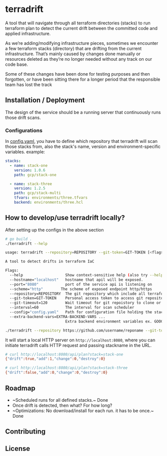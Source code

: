 # terradrift
A tool that will navigate through all terraform directories (stacks) to run terraform plan to detect the current drift between the committed code and applied infrastructure.

As we’re adding/modifying infrastructure pieces, sometimes we encounter a few terraform stacks (directory) that are drifting from the current infrastructure. That’s mainly caused by changes done manually or resources deleted as they’re no longer needed without any track on our code base. 

Some of these changes have been done for testing purposes and then forgotten, or have been sitting there for a longer period that the responsible team has lost the track

## Installation / Deployment
The design of the service should be a running server that continuously runs those drift scans.
### Configurations
In [config.yaml](config.yaml), you have to define which repository that terradrift will scan those stacks from, also the stack's name, version and environment-specific variables.
example:
```yaml
stacks:
  - name: stack-one
    version: 1.0.6
    path: gcp/stack-one

  - name: stack-three
    version: 1.2.5
    path: gcp/stack-multi
    tfvars: environments/three.tfvars
    backend: environments/three.hcl
```

## How to develop/use terradrift locally?
After setting up the configs in the above section
```bash
# go build .
./terradrift --help

usage: terradrift --repository=REPOSITORY --git-token=GIT-TOKEN [<flags>]

A tool to detect drifts in terraform IaC

Flags:
  --help                   Show context-sensitive help (also try --help-long and --help-man).
  --hostname="localhost"   hostname that apil will be exposed.
  --port="8080"            port of the service api is listening on
  --scheme="http"        The scheme of exposed endpoint http/https
  --repository=REPOSITORY  The git repository which include all terraform stacks
  --git-token=GIT-TOKEN    Personal access token to access git repositories
  --git-timeout=120        Wait timeout for git repoistory to clone or pull updates
  --interval=60            The interval for scan scheduler
  --config="config.yaml"   Path for configuration file holding the stack information
  --extra-backend-vars=EXTRA-BACKEND-VARS ...  
                           Extra backend environment variables ex. GOOGLE_CREDENTIALS OR AWS_ACCESS_KEY

./terradrift --repository https://github.com/username/reponame --git-token $GITHUB_AUTH_TOKEN --config ./config.yaml --extra-backend-vars GOOGLE_CREDENTIALS=$SERVICE_ACCOUNT_PATH
```
It will start a local HTTP server on `http://localhost:8080`, where you can initiate terradrift calls HTTP request and passing stackname in the URL. 
```bash
# curl http://localhost:8080/api/plan?stack=stack-one
{"drift":true,"add":1,"change":0,"destroy":0}

# curl http://localhost:8080/api/plan?stack=stack-three
{"drift":false,"add":0,"change":0,"destroy":0}
```

## Roadmap

- ~Scheduled runs for all defined stacks.~ Done
- Once drift is detected, then what? For how long?
- ~Optimizations: No download/install for each run. it has to be once.~ Done


## Contributing

## License
